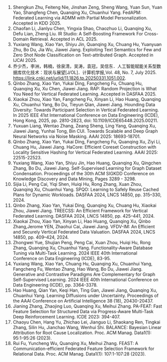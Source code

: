 1.	Shengkun Zhu, Feiteng Nie, Jinshan Zeng, Sheng Wang, Yuan Sun, Yuan Yao, Shangfeng Chen, Quanqing Xu, Chuanhui Yang. FedAPM: Federated Learning via ADMM with Partial Model Personalization. Accepted in KDD 2025.
2.	Chaofan Li, Jianlyu Chen, Yingxia Shao, Chaozhuo Li, Quanqing Xu, Defu Lian, Zheng Liu. IR Studio: A Self-Boosting Framework For Cross-Domain Retrieval. Accepted in ACL 2025.
3.	Yuxiang Wang, Xiao Yan, Shiyu Jin, Quanqing Xu, Chuang Hu, Yuanyuan Zhu, Bo Du, Jia Wu, Jiawei Jiang. Exploiting Text Semantics for Few and Zero Shot Node Classification on Text-attributed Graph. Accepted in IJCAI 2025.
4.	乔少杰，李洲，韩楠，徐泉清，吴涛，袁冠，吴信东．人工智能赋能关系型数据库优化技术：现状与展望[J/OL]．计算机学报,Vol. 48, No. 7, July 2025. https://link.cnki.net/urlid/11.1826.tp.20250331.1051.002. 
5.	Qinbo Zhang, Xiao Yan, Yukai Ding, Fangcheng Fu, Chuang Hu, Quanqing Xu, Xu Chen, Jiawei Jiang. RAP: Random Projection is What You Need for Vertical Federated Learning. Accepted in DASFAA 2025.
6.	Xiaokai Zhou, Xiao Yan, Fangcheng Fu, Xinyan Li, Hao Huang, Quanqing Xu, Chuanhui Yang, Bo Du, Tieyun Qian, Jiawei Jiang. Hounding Data Diversity: Towards Participant Selection in Vertical Federated Learning. In 2025 IEEE 41st International Conference on Data Engineering (ICDE), Hong Kong, 2025, pp. 2810-2823, doi: 10.1109/ICDE65448.2025.00211.
7.	Yuxuan Liang, Wentao Zhang, Zeang Sheng, Ling Yang, Quanqing Xu, Jiawei Jiang, Yunhai Tong, Bin CUI. Towards Scalable and Deep Graph Neural Networks via Noise Masking. AAAI 2025: 18693-18701.
8.	Qinbo Zhang, Xiao Yan, Yukai Ding, Fangcheng Fu, Quanqing Xu, Ziyi Li, Chuang Hu, Jiawei Jiang. HaCore: Efficient Coreset Construction with Locality Sensitive Hashing for Vertical Federated Learning. AAAI 2025: 22515-22523.
9.	Yuxiang Wang, Xiao Yan, Shiyu Jin, Hao Huang, Quanqing Xu, Qingchen Zhang, Bo Du, Jiawei Jiang. Self-Supervised Learning for Graph Dataset Condensation. Proceedings of the 30th ACM SIGKDD Conference on Knowledge Discovery and Data Mining, Pages 3289 - 3298.
10.	Sijia Li, Peng Cai, Yiqi Shen, Huiqi Hu, Rong Zhang, Xuan Zhou, Quanqing Xu, Chuanhui Yang. SPQO: Learning to Safely Reuse Cached Plans for Dynamic Workloads. DASFAA 2024, LNCS 14850, pp. 315–330, 2024.
11.	Qinbo Zhang, Xiao Yan, Yukai Ding, Quanqing Xu, Chuang Hu, Xiaokai Zhou, Jiawei Jiang. TREECSS: An Efficient Framework for Vertical Federated Learning. DASFAA 2024, LNCS 14850, pp. 425–441, 2024.
12.	Xiaokai Zhou, Xiao Yan, Xinyan Li, Hao Huang, Quanqing Xu, Qinbo Zhang,Jerome YEN, Zhaohui Cai, Jiawei Jiang. VFDV-IM: An Efficient and Securely Vertical Federated Data Valuation. DASFAA 2024, LNCS 14850, pp. 409–424, 2024.
13.	Zhongwei Yue, Shujian Peng, Peng Cai, Xuan Zhou, Huiqi Hu, Rong Zhang, Quanqing Xu, Chuanhui Yang. Functionality-Aware Database Tuning via Multi-Task Learning. 2024 IEEE 40th International Conference on Data Engineering (ICDE), 83-95.
14.	Yuxiang Wang, Xiao Yan, Chuang Hu, Quanqing Xu, Chuanhui Yang, Fangcheng Fu, Wentao Zhang, Hao Wang, Bo Du, Jiawei Jiang. Generative and Contrastive Paradigms Are Complementary for Graph Self-Supervised Learning. 2024 IEEE 40th International Conference on Data Engineering (ICDE), pp. 3364-3378.
15.	Hao Huang, Qian Yan, Keqi Han, Ting Gan, Jiawei Jiang, Quanqing Xu, Chuanhui Yang. Learning Diffusions under Uncertainty. Proceedings of the AAAI Conference on Artificial Intelligence 38 (18), 20430-20437.
16.	Jianing Zhang, Zhaojing Luo, Quanqing Xu, Meihui Zhang. PA-FEAT: Fast Feature Selection for Structured Data via Progress-Aware Multi-Task Deep Reinforcement Learning. ICDE 2023: 394-407.
17.	Chaoyu Chen, Hang Yu, Zhichao Lei, Jianguo Li, Shaokang Ren, Tingkai Zhang, Silin Hu, Jianchao Wang, Wenhui Shi. BALANCE: Bayesian Linear Attribution for Root Cause Localization. Proc. ACM Manag. Data1(1): 95:1-95:26 (2023).
18.	Rui Fu, Yuncheng Wu, Quanqing Xu, Meihui Zhang. FEAST: A Communication-efficient Federated Feature Selection Framework for Relational Data. Proc. ACM Manag. Data1(1): 107:1-107:28 (2023).
